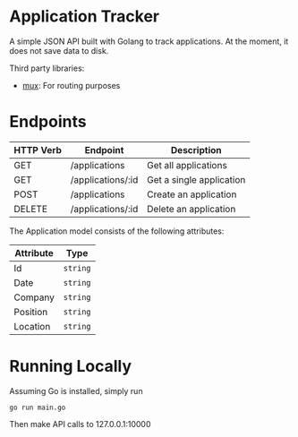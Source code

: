 # Application Tracker

A simple JSON API built with Golang to track applications. At the moment, it does not save data to disk.

Third party libraries:
- [mux](https://github.com/gorilla/mux): For routing purposes

# Endpoints

| HTTP Verb | Endpoint          | Description              |
|-----------|-------------------|--------------------------|
| GET       | /applications     | Get all applications     |
| GET       | /applications/:id | Get a single application |
| POST      | /applications     | Create an application    |
| DELETE    | /applications/:id | Delete an application    |

The Application model consists of the following attributes:

| Attribute | Type     |
|-----------|----------|
| Id        | `string` |
| Date      | `string` |
| Company   | `string` |
| Position  | `string` |
| Location  | `string` |

# Running Locally

Assuming Go is installed, simply run

```
go run main.go
```

Then make API calls to 127.0.0.1:10000